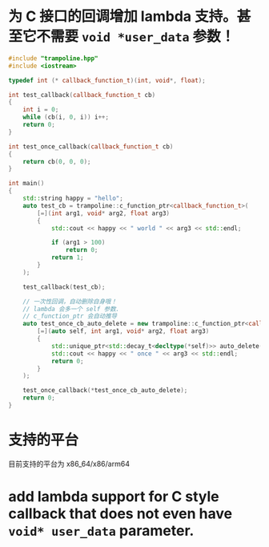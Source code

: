 # 为 C 接口的回调增加 lambda 支持。甚至它不需要 `void *user_data` 参数！

```c++
#include "trampoline.hpp"
#include <iostream>

typedef int (* callback_function_t)(int, void*, float);

int test_callback(callback_function_t cb)
{
    int i = 0;
    while (cb(i, 0, i)) i++;
    return 0;
}

int test_once_callback(callback_function_t cb)
{
    return cb(0, 0, 0);
}

int main()
{
    std::string happy = "hello";
    auto test_cb = trampoline::c_function_ptr<callback_function_t>(
        [=](int arg1, void* arg2, float arg3)
        {
            std::cout << happy << " world " << arg3 << std::endl;

            if (arg1 > 100)
                return 0;
            return 1;
        }
    );

    test_callback(test_cb);

    // 一次性回调，自动删除自身哦！
    // lambda 会多一个 self 参数.
    // c_function_ptr 会自动推导
    auto test_once_cb_auto_delete = new trampoline::c_function_ptr<callback_function_t>(
        [=](auto self, int arg1, void* arg2, float arg3)
        {
            std::unique_ptr<std::decay_t<decltype(*self)>> auto_delete(self);
            std::cout << happy << " once " << arg3 << std::endl;
            return 0;
        }
    );

    test_once_callback(*test_once_cb_auto_delete);
    return 0;
}
```

# 支持的平台

目前支持的平台为  x86_64/x86/arm64


# add lambda support for C style callback that does not even have `void* user_data` parameter.

